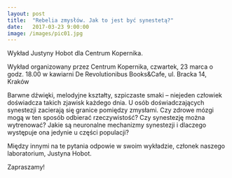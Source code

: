 ```yaml
---
layout: post
title:  "Rebelia zmysłów. Jak to jest być synestetą?"
date:   2017-03-23 9:00:00
image: /images/pic01.jpg
---
```


Wykład Justyny Hobot dla Centrum Kopernika.

Wykład organizowany przez Centrum Kopernika, czwartek, 23 marca o godz. 18.00 w kawiarni De Revolutionibus Books&Cafe, ul. Bracka 14, Kraków

Barwne dźwięki, melodyjne kształty, szpiczaste smaki – niejeden człowiek doświadcza takich zjawisk każdego dnia. U osób doświadczających synestezji zacierają się granice pomiędzy zmysłami. Czy zdrowe mózgi mogą w ten sposób odbierać rzeczywistość? Czy synestezję można wytrenować? Jakie są neuronalne mechanizmy synestezji i dlaczego występuje ona jedynie u części populacji?

Między innymi na te pytania odpowie w swoim wykładzie, członek naszego laboratorium, Justyna Hobot.

Zapraszamy!
